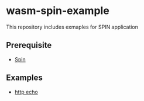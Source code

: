 # wasm-spin-example
This repository includes exmaples for SPIN application

## Prerequisite
- [Spin](https://github.com/fermyon/spin)
## Examples
- [http echo](./http-echo/)